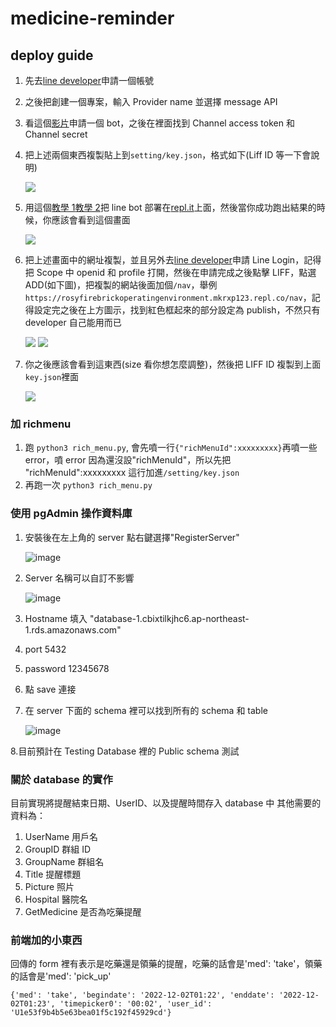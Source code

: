# medicine-reminder

## deploy guide

1. 先去[line developer](https://developers.line.biz/zh-hant/)申請一個帳號

2. 之後把創建一個專案，輸入 Provider name 並選擇 message API

3. 看這個[影片](https://www.youtube.com/watch?v=tsvIqoDxUJo&list=PLHOrrQ0BGMkRJDluig6dYVmNVgyHHEtCG&index=4)申請一個 bot，之後在裡面找到 Channel access token 和 Channel secret

4. 把上述兩個東西複製貼上到`setting/key.json`，格式如下(Liff ID 等一下會說明)

   ![](https://i.imgur.com/fPe1elS.png)

5. 用這個[教學 1](http://white5168.blogspot.com/2020/03/python-replit-line-bot-1.html#.Y2Dsx3ZBxPY)[教學 2](https://www.youtube.com/watch?v=7roDWI0_YMo&list=PLHOrrQ0BGMkRJDluig6dYVmNVgyHHEtCG&index=5)把 line bot 部署在[repl.it](https://replit.com/~)上面，然後當你成功跑出結果的時候，你應該會看到這個畫面

   ![](https://i.imgur.com/DBL8cJU.png)

6. 把上述畫面中的網址複製，並且另外去[line developer](https://developers.line.biz/zh-hant/)申請 Line Login，記得把 Scope 中 openid 和 profile 打開，然後在申請完成之後點擊 LIFF，點選 ADD(如下圖)，把複製的網站後面加個`/nav`，舉例`https://rosyfirebrickoperatingenvironment.mkrxp123.repl.co/nav`，記得設定完之後在上方圖示，找到紅色框起來的部分設定為 publish，不然只有 developer 自己能用而已

   ![](https://i.imgur.com/PL2cEt5.png)
   ![](https://i.imgur.com/Cyhkn5I.png)

7. 你之後應該會看到這東西(size 看你想怎麼調整)，然後把 LIFF ID 複製到上面`key.json`裡面

   ![](https://i.imgur.com/YzFhYFM.png)

### 加 richmenu

1. 跑 `python3 rich_menu.py`, 會先噴一行`{"richMenuId":xxxxxxxxx}`再噴一些 error，噴 error 因為還沒設"richMenuId"，所以先把 "richMenuId":xxxxxxxxx 這行加進`/setting/key.json`
2. 再跑一次 `python3 rich_menu.py`

### 使用 pgAdmin 操作資料庫

1. 安裝後在左上角的 server 點右鍵選擇"RegisterServer"

   ![image](https://user-images.githubusercontent.com/46371116/202854145-dc647d2f-188a-4b1a-a6a3-6fe10e1b01f7.png)

2. Server 名稱可以自訂不影響

   ![image](https://user-images.githubusercontent.com/46371116/202854202-511f6610-4273-4175-af89-cdfff4ce6b2b.png)

3. Hostname 填入 "database-1.cbixtilkjhc6.ap-northeast-1.rds.amazonaws.com"
4. port 5432
5. password 12345678
6. 點 save 連接
7. 在 server 下面的 schema 裡可以找到所有的 schema 和 table

   ![image](https://user-images.githubusercontent.com/46371116/202854380-19156724-a7fd-4957-b234-c0caad609d74.png)

8.目前預計在 Testing Database 裡的 Public schema 測試

### 關於 database 的實作

目前實現將提醒結束日期、UserID、以及提醒時間存入 database 中
其他需要的資料為：

1. UserName 用戶名
2. GroupID 群組 ID
3. GroupName 群組名
4. Title 提醒標題
5. Picture 照片
6. Hospital 醫院名
7. GetMedicine 是否為吃藥提醒

### 前端加的小東西

回傳的 form 裡有表示是吃藥還是領藥的提醒，吃藥的話會是'med': 'take'，領藥的話會是'med': 'pick_up'

```
{'med': 'take', 'begindate': '2022-12-02T01:22', 'enddate': '2022-12-02T01:23', 'timepicker0': '00:02', 'user_id': 'U1e53f9b4b5e63bea01f5c192f45929cd'}
```
